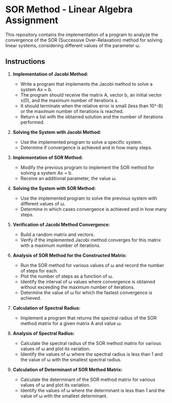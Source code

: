 # SOR Method - Linear Algebra Assignment

This repository contains the implementation of a program to analyze the convergence of the SOR (Successive Over-Relaxation) method for solving linear systems, considering different values of the parameter ω.

## Instructions

1. **Implementation of Jacobi Method:**
   - Write a program that implements the Jacobi method to solve a system Ax = b.
   - The program should receive the matrix A, vector b, an initial vector x(0), and the maximum number of iterations s.
   - It should terminate when the relative error is small (less than 10^-8) or the maximum number of iterations is reached.
   - Return a list with the obtained solution and the number of iterations performed.

2. **Solving the System with Jacobi Method:**
   - Use the implemented program to solve a specific system.
   - Determine if convergence is achieved and in how many steps.

3. **Implementation of SOR Method:**
   - Modify the previous program to implement the SOR method for solving a system Ax = b.
   - Receive an additional parameter, the value ω.

4. **Solving the System with SOR Method:**
   - Use the implemented program to solve the previous system with different values of ω.
   - Determine in which cases convergence is achieved and in how many steps.

5. **Verification of Jacobi Method Convergence:**
   - Build a random matrix and vectors.
   - Verify if the implemented Jacobi method converges for this matrix with a maximum number of iterations.

6. **Analysis of SOR Method for the Constructed Matrix:**
   - Run the SOR method for various values of ω and record the number of steps for each.
   - Plot the number of steps as a function of ω.
   - Identify the interval of ω values where convergence is obtained without exceeding the maximum number of iterations.
   - Determine the value of ω for which the fastest convergence is achieved.

7. **Calculation of Spectral Radius:**
   - Implement a program that returns the spectral radius of the SOR method matrix for a given matrix A and value ω.

8. **Analysis of Spectral Radius:**
   - Calculate the spectral radius of the SOR method matrix for various values of ω and plot its variation.
   - Identify the values of ω where the spectral radius is less than 1 and the value of ω with the smallest spectral radius.

9. **Calculation of Determinant of SOR Method Matrix:**
   - Calculate the determinant of the SOR method matrix for various values of ω and plot its variation.
   - Identify the values of ω where the determinant is less than 1 and the value of ω with the smallest determinant.
